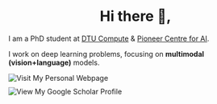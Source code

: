 <h1 align="center">Hi there 👋,</h1>

<p>
  I am a PhD student at 
  <a href="https://www.compute.dtu.dk/">DTU Compute</a> & 
  <a href="https://www.aicentre.dk/">Pioneer Centre for AI</a>.
</p>

<p>
  I work on deep learning problems, focusing on <strong>multimodal (vision+language)</strong> models.
</p>
<div>
  <a href="https://marcoschouten.github.io/" style="text-decoration: none;">
    <img src="https://img.shields.io/badge/Visit%20My%20Personal%20Webpage-222222?style=for-the-badge&logo=GitHub%20Pages&logoColor=white" alt="Visit My Personal Webpage" />
  </a>
</div>
<div style="margin-top: 10px;">
  <a href="https://scholar.google.com/citations?user=SdQ_lIIAAAAJ&hl=en" style="text-decoration: none;">
    <img src="https://img.shields.io/badge/View%20My%20Google%20Scholar-4285F4?style=for-the-badge&logo=google-scholar&logoColor=white" alt="View My Google Scholar Profile" />
  </a>
</div>
